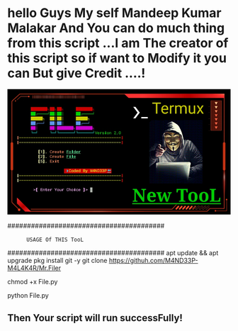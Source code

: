# hello Guys My self Mandeep Kumar Malakar And You can do much thing from this script ...I am The creator of this script so if want to Modify it you can But give Credit ....! 
![image](Screenshot_20201026_194254.jpg)

########################################

          USAGE Of THIS TooL 
########################################
apt update && apt upgrade 
pkg install git -y 
git clone https://githuh.com/M4ND33P-M4L4K4R/Mr.Filer

chmod +x File.py 

python File.py 


## Then Your script will run successFully!
